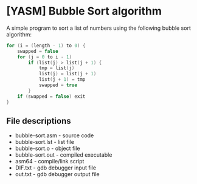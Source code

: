# [YASM] Bubble Sort algorithm

A simple program to sort a list of numbers using the following bubble sort algorithm:

```c
for (i = (length - 1) to 0) {
	swapped = false
	for (j = 0 to i - 1)
		if (list(j) > list(j + 1) {
			tmp = list(j)
			list(j) = list(j + 1)
			list(j + 1) = tmp
			swapped = true
		}
	if (swapped = false) exit
}
```
## File descriptions

* bubble-sort.asm - source code
* bubble-sort.lst - list file
* bubble-sort.o   - object file
* bubble-sort.out - compiled executable
* asm64           - compile/link script
* DIF.txt         - gdb debugger input file
* out.txt         - gdb debugger output file
